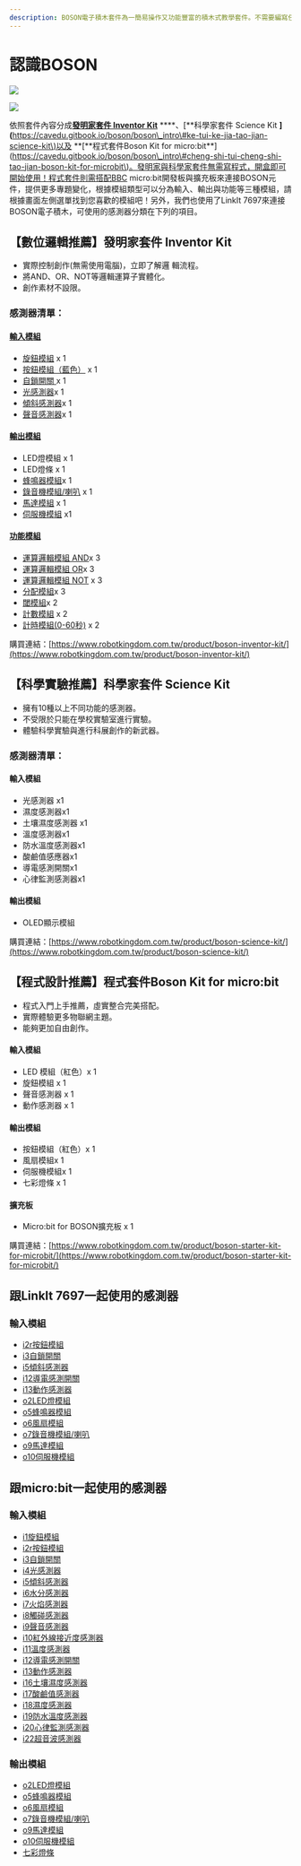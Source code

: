 ```yaml
---
description: BOSON電子積木套件為一簡易操作又功能豐富的積木式教學套件。不需要編寫任何程式即可上手，與孩子們一起來探索週遭的世界吧！
---
```


# 認識BOSON

![](../../.gitbook/assets/boson-product-1.jpg)

![](../../.gitbook/assets/boson-product-2.jpg)

依照套件內容分成[**發明家套件 Inventor Kit**](https://cavedu.gitbook.io/boson/boson_intro#wei-tui-ming-jia-tao-jian-inventor-kit) **\*\*、\[**科學家套件 Science Kit **\]\(**[https://cavedu.gitbook.io/boson/boson\_intro\#ke-tui-ke-jia-tao-jian-science-kit\)以及](https://cavedu.gitbook.io/boson/boson_intro#ke-tui-ke-jia-tao-jian-science-kit%29以及) **\[**程式套件Boson Kit for micro:bit\*\*\]\([https://cavedu.gitbook.io/boson/boson\_intro\#cheng-shi-tui-cheng-shi-tao-jian-boson-kit-for-microbit\)。發明家與科學家套件無需寫程式，開盒即可開始使用！程式套件則需搭配BBC](https://cavedu.gitbook.io/boson/boson_intro#cheng-shi-tui-cheng-shi-tao-jian-boson-kit-for-microbit%29。發明家與科學家套件無需寫程式，開盒即可開始使用！程式套件則需搭配BBC) micro:bit開發板與擴充板來連接BOSON元件，提供更多專題變化，根據模組類型可以分為輸入、輸出與功能等三種模組，請根據畫面左側選單找到您喜歡的模組吧！另外，我們也使用了LinkIt 7697來連接BOSON電子積木，可使用的感測器分類在下列的項目。

## 【數位邏輯推薦】發明家套件 Inventor Kit

* 實際控制創作\(無需使用電腦\)，立即了解邏 輯流程。
* 將AND、OR、NOT等邏輯運算子實體化。
* 創作素材不設限。

### 感測器清單：

#### [輸入模組](https://cavedu.gitbook.io/boson/boson_intro/input_modules)

* [旋鈕模組](https://cavedu.gitbook.io/boson/boson_intro/input_modules/rotation_sensor) x 1
* [按鈕模組（藍色）](https://cavedu.gitbook.io/boson/boson_intro/input_modules/push_button) x 1
* [自鎖開關 ](https://cavedu.gitbook.io/boson/boson_intro/input_modules/self_locking_switch)x 1
* [光感測器](https://cavedu.gitbook.io/boson/boson_intro/input_modules/light_sensor)x 1
* [傾斜感測器](https://cavedu.gitbook.io/boson/boson_intro/input_modules/tilt_switch)x 1
* [聲音感測器](https://cavedu.gitbook.io/boson/boson_intro/input_modules/sound_sensor)x 1

#### [輸出模組](https://cavedu.gitbook.io/boson/boson_intro/output_modules)

* LED燈模組 x 1
* LED燈條 x 1
* [蜂鳴器模組](https://cavedu.gitbook.io/boson/boson_intro/output_modules/buzzer_module)x 1
* [錄音機模組/喇叭](https://cavedu.gitbook.io/boson/boson_intro/output_modules/voice_recorder_module) x 1
* [馬達模組](https://cavedu.gitbook.io/boson/boson_intro/output_modules/motor_controller_module) x 1
* [伺服機模組](https://cavedu.gitbook.io/boson/boson_intro/output_modules/servo_module_with_servo) x1

#### [功能模組](https://cavedu.gitbook.io/boson/boson_intro/funtion_modules)

* [運算邏輯模組 AND](https://cavedu.gitbook.io/boson/boson_intro/funtion_modules/logic_module_and)x 3
* [運算邏輯模組 OR](https://cavedu.gitbook.io/boson/boson_intro/funtion_modules/logic_module_or)x 3
* [運算邏輯模組 NOT](https://cavedu.gitbook.io/boson/boson_intro/funtion_modules/logic_module_not) x 3
* [分配模組](https://cavedu.gitbook.io/boson/boson_intro/funtion_modules/splitter_module)x 3
* [閾模組](https://cavedu.gitbook.io/boson/boson_intro/funtion_modules/threshold_module)x 2
* [計數模組](https://cavedu.gitbook.io/boson/boson_intro/funtion_modules/reversible_counter_module) x 2
* [計時模組\(0-60秒\)](https://cavedu.gitbook.io/boson/boson_intro/funtion_modules/duration_module) x 2

購買連結：[https://www.robotkingdom.com.tw/product/boson-inventor-kit/](https://www.robotkingdom.com.tw/product/boson-inventor-kit/)

## 【科學實驗推薦】科學家套件 Science Kit

* 擁有10種以上不同功能的感測器。
* 不受限於只能在學校實驗室進行實驗。
* 體驗科學實驗與進行科展創作的新武器。

### 感測器清單：

#### 輸入模組

* 光感測器 x1
* 濕度感測器x1
* 土壤濕度感測器 x1
* 溫度感測器x1
* 防水溫度感測器x1
* 酸鹼值感應器x1
* 導電感測開關x1
* 心律監測感測器x1

#### 輸出模組

* OLED顯示模組

購買連結：[https://www.robotkingdom.com.tw/product/boson-science-kit/](https://www.robotkingdom.com.tw/product/boson-science-kit/)

## 【程式設計推薦】程式套件Boson Kit for micro:bit

* 程式入門上手推薦，虛實整合完美搭配。
* 實際體驗更多物聯網主題。
* 能夠更加自由創作。

#### 輸入模組

* LED 模組（紅色）x 1
* 旋鈕模組 x 1
* 聲音感測器 x 1
* 動作感測器 x 1

#### 輸出模組

* 按鈕模組（紅色）x 1
* 風扇模組x 1
* 伺服機模組x 1
* 七彩燈條 x 1

#### 擴充板

* Micro:bit for BOSON擴充板 x 1

購買連結：[https://www.robotkingdom.com.tw/product/boson-starter-kit-for-microbit/](https://www.robotkingdom.com.tw/product/boson-starter-kit-for-microbit/)

## 跟LinkIt 7697一起使用的感測器

### 輸入模組

* [i2r按鈕模組](input_modules/push_button.md)
* [i3自鎖開關](input_modules/self_locking_switch.md)
* [i5傾斜感測器](input_modules/tilt_switch.md)
* [i12導電感測開關](input_modules/conductivity_sensor_switch.md)
* [i13動作感測器](input_modules/motion_sensor.md)
* [o2LED燈模組](output_modules/led_module.md)
* [o5蜂鳴器模組](output_modules/buzzer_module.md)
* [o6風扇模組](output_modules/fan_module.md)
* [o7錄音機模組/喇叭](output_modules/voice_recorder_module.md)
* [o9馬達模組](output_modules/motor_controller_module.md)
* [o10伺服機模組](output_modules/servo_module_with_servo.md)

## 跟micro:bit一起使用的感測器

### 輸入模組

* [i1旋鈕模組](input_modules/rotation_sensor.md)
* [i2r按鈕模組](input_modules/push_button.md)
* [i3自鎖開關](input_modules/self_locking_switch.md)
* [i4光感測器](input_modules/light_sensor.md)
* [i5傾斜感測器](input_modules/tilt_switch.md)
* [i6水分感測器](input_modules/steam_sensor.md)
* [i7火焰感測器](input_modules/flame_sensor.md)
* [i8觸碰感測器](input_modules/touch_sensor.md)
* [i9聲音感測器](input_modules/sound_sensor.md)
* [i10紅外線接近度感測器](input_modules/ir_proximity_sensor.md)
* [i11溫度感測器](input_modules/temperature_sensor.md)
* [i12導電感測開關](input_modules/conductivity_sensor_switch.md)
* [i13動作感測器](input_modules/motion_sensor.md)
* [i16土壤濕度感測器](input_modules/soil_moisture_sensor.md)
* [i17酸鹼值感測器](input_modules/ph_sensor.md)
* [i18濕度感測器](input_modules/humidity_sensor.md)
* [i19防水溫度感測器](input_modules/water_proof_temperature_sensor.md)
* [i20心律監測感測器](input_modules/heartrate_monitor_sensor.md)
* [i22超音波感測器](input_modules/ultrasonic_sensor.md)

### **輸出模組**

* [o2LED燈模組](output_modules/led_module.md)
* [o5蜂鳴器模組](output_modules/buzzer_module.md)
* [o6風扇模組](output_modules/fan_module.md)
* [o7錄音機模組/喇叭](output_modules/voice_recorder_module.md)
* [o9馬達模組](output_modules/motor_controller_module.md)
* [o10伺服機模組](output_modules/servo_module_with_servo.md)
* [七彩燈條](output_modules/rgb_led_string.md)

